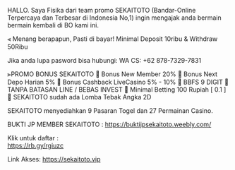 HALLO.
Saya Fisika dari team promo SEKAITOTO (Bandar-Online Terpercaya dan Terbesar di Indonesia No,1) ingin mengajak anda bermain bermain kembali di BO kami ini. 

⫷ Menang berapapun, Pasti di bayar! 
Minimal Deposit 10ribu & Withdraw 50Ribu

Jika anda lupa pasword bisa hubungi:
WA CS: +62 878-7329-7831

⫸PROMO BONUS SEKAITOTO
💎 Bonus New Member 20%
💎 Bonus Next Depo Harian 5%
💎 Bonus Cashback LiveCasino 5% - 10%
💎 BBFS 9 DIGIT
💎 TANPA BATASAN LINE / BEBAS INVEST
💎 Minimal Betting 100 Rupiah [ 0.1 ]
💎 SEKAITOTO sudah ada Lomba Tebak Angka 2D

SEKAITOTO  menyediahkan 9 Pasaran Togel dan 27 Permainan Casino.

BUKTI JP MEMBER SEKAITOTO : https://buktijpsekaitoto.weebly.com/

Klik untuk daftar :  
 https://rb.gy/rgiuzc

Link Akses:
https://sekaitoto.vip




